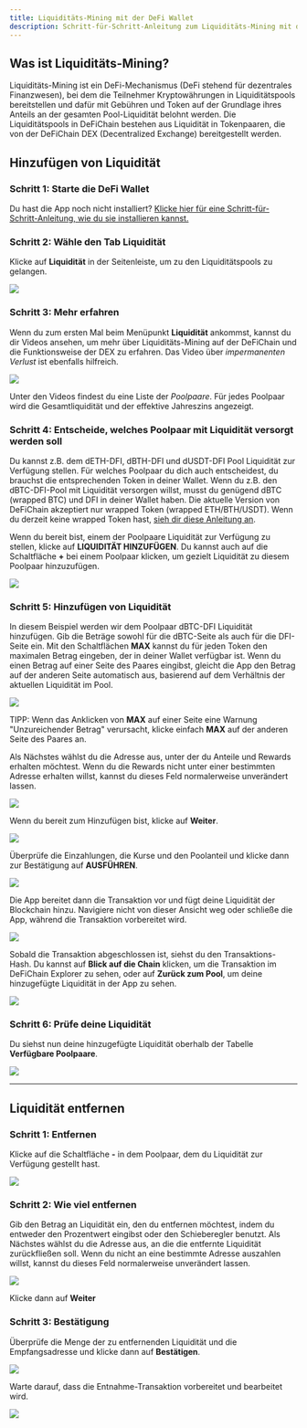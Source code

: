 ```yaml
---
title: Liquiditäts-Mining mit der DeFi Wallet
description: Schritt-für-Schritt-Anleitung zum Liquiditäts-Mining mit der DeFi Wallet App
---
```


## Was ist Liquiditäts-Mining?

Liquiditäts-Mining ist ein DeFi-Mechanismus (DeFi stehend für dezentrales Finanzwesen), bei dem die Teilnehmer
Kryptowährungen in Liquiditätspools bereitstellen und dafür mit Gebühren und Token auf der Grundlage ihres Anteils 
an der gesamten Pool-Liquidität belohnt werden. Die Liquiditätspools in DeFiChain bestehen aus Liquidität in 
Tokenpaaren, die von der DeFiChain DEX (Decentralized Exchange) bereitgestellt werden.

## Hinzufügen von Liquidität

### Schritt 1: Starte die DeFi Wallet

Du hast die App noch nicht installiert? [Klicke hier für eine Schritt-für-Schritt-Anleitung, wie du sie installieren kannst.](https://defichain.com/learn/defi-app-how-to/?utm_source=defichain&utm_medium=dex-guide&utm_campaign=dex-launch)

### Schritt 2: Wähle den Tab Liquidität

Klicke auf **Liquidität** in der Seitenleiste, um zu den Liquiditätspools zu gelangen.

![](/img/guides/liquidity-mining/go-to-liquidity.png)

### Schritt 3: Mehr erfahren

Wenn du zum ersten Mal beim Menüpunkt **Liquidität** ankommst, kannst du dir Videos ansehen, um mehr über 
Liquiditäts-Mining auf der DeFiChain und die Funktionsweise der DEX zu erfahren. Das Video über _impermanenten Verlust_ 
ist ebenfalls hilfreich.

![](/img/guides/liquidity-mining/liquidity-welcome.png)

Unter den Videos findest du eine Liste der _Poolpaare_. Für jedes Poolpaar wird die Gesamtliquidität und der
effektive Jahreszins angezeigt.

### Schritt 4: Entscheide, welches Poolpaar mit Liquidität versorgt werden soll

Du kannst z.B. dem dETH-DFI, dBTH-DFI und dUSDT-DFI Pool Liquidität zur Verfügung stellen. Für welches Poolpaar
du dich auch entscheidest, du brauchst die entsprechenden Token in deiner Wallet. Wenn du z.B. den dBTC-DFI-Pool
mit Liquidität versorgen willst, musst du genügend dBTC (wrapped BTC) und DFI in deiner Wallet haben. Die aktuelle
Version von DeFiChain akzeptiert nur wrapped Token (wrapped ETH/BTH/USDT). Wenn du derzeit keine wrapped Token
hast, [sieh dir diese Anleitung an](/learn/obtaining-wrapped-tokens).

Wenn du bereit bist, einem der Poolpaare Liquidität zur Verfügung zu stellen, klicke auf **LIQUIDITÄT HINZUFÜGEN**. 
Du kannst auch auf die Schaltfläche **+** bei einem Poolpaar klicken, um gezielt Liquidität zu diesem Poolpaar
hinzuzufügen.

![](/img/guides/liquidity-mining/liquidity-add-buttons.png)

### Schritt 5: Hinzufügen von Liquidität

In diesem Beispiel werden wir dem Poolpaar dBTC-DFI Liquidität hinzufügen. Gib die Beträge sowohl für die dBTC-Seite
als auch für die DFI-Seite ein. Mit den Schaltflächen **MAX** kannst du für jeden Token den maximalen Betrag
eingeben, der in deiner Wallet verfügbar ist. Wenn du einen Betrag auf einer Seite des Paares eingibst, gleicht 
die App den Betrag auf der anderen Seite automatisch aus, basierend auf dem Verhältnis der aktuellen Liquidität im Pool.

![](/img/guides/liquidity-mining/liquidity-adding.png)

TIPP: Wenn das Anklicken von **MAX** auf einer Seite eine Warnung "Unzureichender Betrag" verursacht, klicke einfach
**MAX** auf der anderen Seite des Paares an.

Als Nächstes wählst du die Adresse aus, unter der du Anteile und Rewards erhalten möchtest. Wenn du die Rewards nicht
unter einer bestimmten Adresse erhalten willst, kannst du dieses Feld normalerweise unverändert lassen.

![](/img/guides/liquidity-mining/liquidity-receive-at.png)

Wenn du bereit zum Hinzufügen bist, klicke auf **Weiter**.

![](/img/guides/liquidity-mining/liquidity-add-continue.png)

Überprüfe die Einzahlungen, die Kurse und den Poolanteil und klicke dann zur Bestätigung auf **AUSFÜHREN**.

![](/img/guides/liquidity-mining/liquidity-add-confirm.png)

Die App bereitet dann die Transaktion vor und fügt deine Liquidität der Blockchain hinzu. Navigiere nicht von dieser
Ansicht weg oder schließe die App, während die Transaktion vorbereitet wird.

![](/img/guides/liquidity-mining/liquidity-loading.png)

Sobald die Transaktion abgeschlossen ist, siehst du den Transaktions-Hash. Du kannst auf **Blick auf die Chain**
klicken, um die Transaktion im DeFiChain Explorer zu sehen, oder auf **Zurück zum Pool**, um deine hinzugefügte
Liquidität in der App zu sehen.

![](/img/guides/liquidity-mining/liquidity-complete.png)

### Schritt 6: Prüfe deine Liquidität

Du siehst nun deine hinzugefügte Liquidität oberhalb der Tabelle **Verfügbare Poolpaare**.

![](/img/guides/liquidity-mining/liquidity-mine.png)

---

## Liquidität entfernen

### Schritt 1: Entfernen

Klicke auf die Schaltfläche **-** in dem Poolpaar, dem du Liquidität zur Verfügung gestellt hast.

![](/img/guides/liquidity-mining/liquidity-remove-button.png)

### Schritt 2: Wie viel entfernen

Gib den Betrag an Liquidität ein, den du entfernen möchtest, indem du entweder den Prozentwert eingibst oder den
Schieberegler benutzt. Als Nächstes wählst du die Adresse aus, an die die entfernte Liquidität zurückfließen soll.
Wenn du nicht an eine bestimmte Adresse auszahlen willst, kannst du dieses Feld normalerweise unverändert lassen.

![](/img/guides/liquidity-mining/liquidity-removing.png)

Klicke dann auf **Weiter**

### Schritt 3: Bestätigung

Überprüfe die Menge der zu entfernenden Liquidität und die Empfangsadresse und klicke dann auf **Bestätigen**.

![](/img/guides/liquidity-mining/liquidity-remove-confirm.png)

Warte darauf, dass die Entnahme-Transaktion vorbereitet und bearbeitet wird.

![](/img/guides/liquidity-mining/liquidity-remove-confirm.png)
